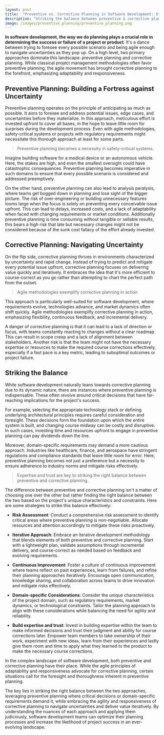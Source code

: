 ```yaml
---
layout: post
title:  "Preventive vs. Corrective Planning in Software Development: Striking the Balance"
description: "Striking the balance between preventive & corrective planning in software development is helps navigating critical decisions and uncertainties effectively."
image: /images/preventive_planning/preventive_planning.png
---
```


**In software development, the way we do planning plays a crucial role in determining the success or failure of a project or product**. It's a dance between trying to foresee every possible scenario and being agile enough to navigate uncertainties as they pop up. On a high level, two primary approaches dominate this landscape: preventive planning and corrective planning. While classical project management methodologies often favor preventive planning, the agile movement has brought corrective planning to the forefront, emphasizing adaptability and responsiveness.

## Preventive Planning: Building a Fortress against Uncertainty

Preventive planning operates on the principle of anticipating as much as possible. It aims to foresee and address potential issues, edge cases, and uncertainties before they materialize. In this approach, meticulous effort is invested upfront to cover all bases, in the hope to leave little room for surprises during the development process. Even with agile methodologies, safety-critical systems or projects with regulatory requirements might necessitate this thorough approach at least for some parts. 

> Preventive planning becomes a necessity in safety-critical systems.

Imagine building software for a medical device or an autonomous vehicle. Here, the stakes are high, and even the smallest oversight could have catastrophic consequences. Preventive planning becomes imperative in such domains to ensure that every possible scenario is considered and addressed preemptively.

On the other hand, preventive planning can also lead to analysis paralysis, where teams get bogged down in planning and lose sight of the bigger picture. The risk of over-engineering or building unnecessary features looms large when the focus is solely on preventing every conceivable issue upfront. This can lead to delays, increased costs, and a lack of adaptability when faced with changing requirements or market conditions. Additionally preventive planning is time consuming without tangible or sellable results, this bears a high risk that late but necessary changes might not be considered because of the sunk cost fallacy of the effort already invested.

## Corrective Planning: Navigating Uncertainty

On the flip side, corrective planning thrives in environments characterized by uncertainty and rapid change. Instead of trying to predict and mitigate every potential issue upfront, corrective planning focuses on delivering value quickly and iteratively. It embraces the idea that it's more efficient to course-correct as you go rather than attempting to chart the perfect path from the outset.

> Agile methodologies exemplify corrective planning in action

This approach is particularly well-suited for software development, where requirements evolve, technologies advance, and market dynamics often shift quickly. Agile methodologies exemplify corrective planning in action, emphasizing flexibility, continuous feedback, and incremental delivery.

A danger of corrective planning is that it can lead to a lack of direction or focus, with teams constantly reacting to changes without a clear roadmap. This can result in scope creep and a lack of alignment between stakeholders. Another risk is that the team might not have the necessary expertise or resources to make the required course corrections effectively, especially if a fast pace is a key metric, leading to suboptimal outcomes or project failure.

## Striking the Balance

While software development naturally leans towards corrective planning due to its dynamic nature, there are instances where preventive planning is indispensable. These often revolve around critical decisions that have far-reaching implications for the project's success.

For example, selecting the appropriate technology stack or defining underlying architectural principles requires careful consideration and foresight. These decisions form the foundation upon which the entire system is built, and changing course midway can be costly and disruptive. In such cases, investing time and resources upfront to engage in preventive planning can pay dividends down the line.

Moreover, domain-specific requirements may demand a more cautious approach. Industries like healthcare, finance, and aerospace have stringent regulations and compliance standards that leave little room for error. Here, preventive planning becomes not just a preference but a necessity to ensure adherence to industry norms and mitigate risks effectively.

> Expertise and trust are key to striking the right balance between preventive and corrective planning.

The difference between preventive and corrective planning isn't a matter of choosing one over the other but rather finding the right balance between the two based on the project's unique characteristics and constraints. Here are some strategies to strike this balance effectively:

* **Risk Assessment**: Conduct a comprehensive risk assessment to identify critical areas where preventive planning is non-negotiable. Allocate resources and attention accordingly to mitigate these risks proactively.

* **Iterative Approach**: Embrace an iterative development methodology that blends elements of both preventive and corrective planning. Start with a lightweight plan, validate assumptions through incremental delivery, and course-correct as needed based on feedback and evolving requirements.

* **Continuous Improvement**: Foster a culture of continuous improvement where teams reflect on past experiences, learn from failures, and refine their planning approaches iteratively. Encourage open communication, knowledge sharing, and collaboration across teams to drive innovation and mitigate risks effectively.

* **Domain-specific Considerations**: Consider the unique characteristics of the project domain, such as regulatory requirements, market dynamics, or technological constraints. Tailor the planning approach to align with these considerations while balancing the need for agility and reliability.

* **Build expertise and trust**: Invest in building expertise within the team to make informed decisions and trust their judgment and ability for course corrections later. Empower team members to take ownership of their work, experiment with new ideas, learn from their experiences and lastly give them room and time to apply what they learned to the product to make the necessary course corrections.

In the complex landscape of software development, both preventive and corrective planning have their place. While the agile principles of adaptability and responsiveness advocate for corrective planning, certain situations call for the foresight and thoroughness inherent in preventive planning. 

The key lies in striking the right balance between the two approaches, leveraging preventive planning where critical decisions or domain-specific requirements demand it, while embracing the agility and responsiveness of corrective planning to navigate uncertainties and deliver value iteratively. By understanding the nuances of each approach and applying them judiciously, software development teams can optimize their planning processes and increase the likelihood of project success in an ever-evolving landscape.
